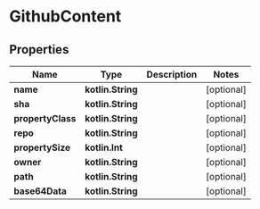 
# GithubContent

## Properties
Name | Type | Description | Notes
------------ | ------------- | ------------- | -------------
**name** | **kotlin.String** |  |  [optional]
**sha** | **kotlin.String** |  |  [optional]
**propertyClass** | **kotlin.String** |  |  [optional]
**repo** | **kotlin.String** |  |  [optional]
**propertySize** | **kotlin.Int** |  |  [optional]
**owner** | **kotlin.String** |  |  [optional]
**path** | **kotlin.String** |  |  [optional]
**base64Data** | **kotlin.String** |  |  [optional]



